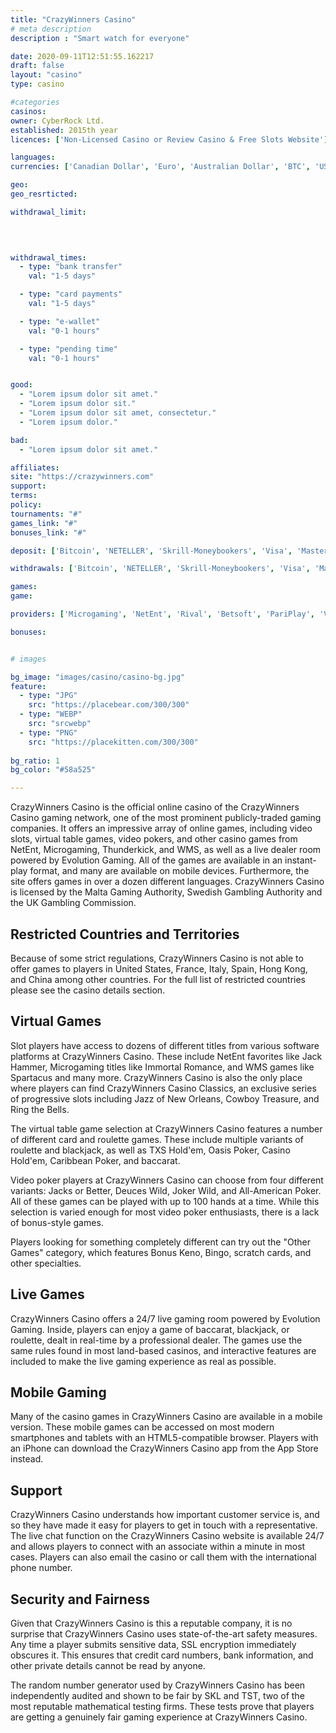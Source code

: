 ```yaml
---
title: "CrazyWinners Casino"
# meta description
description : "Smart watch for everyone"

date: 2020-09-11T12:51:55.162217
draft: false
layout: "casino" 
type: casino

#categories
casinos: 
owner: CyberRock Ltd.
established: 2015th year
licences: ['Non-Licensed Casino or Review Casino & Free Slots Website']

languages: 
currencies: ['Canadian Dollar', 'Euro', 'Australian Dollar', 'BTC', 'US Dollar', 'Rand']

geo: 
geo_resrticted: 

withdrawal_limit:

  
  

withdrawal_times:
  - type: "bank transfer"
    val: "1-5 days"

  - type: "card payments"
    val: "1-5 days"

  - type: "e-wallet"
    val: "0-1 hours"

  - type: "pending time"
    val: "0-1 hours"


good:
  - "Lorem ipsum dolor sit amet."
  - "Lorem ipsum dolor sit."
  - "Lorem ipsum dolor sit amet, consectetur."
  - "Lorem ipsum dolor."

bad:
  - "Lorem ipsum dolor sit amet."

affiliates: 
site: "https://crazywinners.com"
support: 
terms:
policy:
tournaments: "#"
games_link: "#"
bonuses_link: "#"

deposit: ['Bitcoin', 'NETELLER', 'Skrill-Moneybookers', 'Visa', 'MasterCard', 'SOFORT Banking', 'Giropay', 'uPayCard', 'paysafecard', 'Neosurf', 'CASHlib']

withdrawals: ['Bitcoin', 'NETELLER', 'Skrill-Moneybookers', 'Visa', 'MasterCard', 'uPayCard', 'Bank Wire Transfer']

games: 
game:

providers: ['Microgaming', 'NetEnt', 'Rival', 'Betsoft', 'PariPlay', 'VIVO Gaming', 'Tom Horn Gaming']

bonuses:


# images

bg_image: "images/casino/casino-bg.jpg"  
feature:
  - type: "JPG" 
    src: "https://placebear.com/300/300"
  - type: "WEBP"
    src: "srcwebp"
  - type: "PNG"
    src: "https://placekitten.com/300/300"  
 
bg_ratio: 1 
bg_color: "#58a525"  

---
```


CrazyWinners Casino is the official online casino of the CrazyWinners Casino gaming network, one of the most prominent publicly-traded gaming companies. It offers an impressive array of online games, including video slots, virtual table games, video pokers, and other casino games from NetEnt, Microgaming, Thunderkick, and WMS, as well as a live dealer room powered by Evolution Gaming. All of the games are available in an instant-play format, and many are available on mobile devices. Furthermore, the site offers games in over a dozen different languages. CrazyWinners Casino is licensed by the Malta Gaming Authority, Swedish Gambling Authority and the UK Gambling Commission.

## Restricted Countries and Territories
Because of some strict regulations, CrazyWinners Casino is not able to offer games to players in United States, France, Italy, Spain, Hong Kong, and China among other countries. For the full list of restricted countries please see the casino details section.

## Virtual Games
Slot players have access to dozens of different titles from various software platforms at CrazyWinners Casino. These include NetEnt favorites like Jack Hammer, Microgaming titles like Immortal Romance, and WMS games like Spartacus and many more. CrazyWinners Casino is also the only place where players can find CrazyWinners Casino Classics, an exclusive series of progressive slots including Jazz of New Orleans, Cowboy Treasure, and Ring the Bells.

The virtual table game selection at CrazyWinners Casino features a number of different card and roulette games. These include multiple variants of roulette and blackjack, as well as TXS Hold'em, Oasis Poker, Casino Hold'em, Caribbean Poker, and baccarat.

Video poker players at CrazyWinners Casino can choose from four different variants: Jacks or Better, Deuces Wild, Joker Wild, and All-American Poker. All of these games can be played with up to 100 hands at a time. While this selection is varied enough for most video poker enthusiasts, there is a lack of bonus-style games.

Players looking for something completely different can try out the "Other Games" category, which features Bonus Keno, Bingo, scratch cards, and other specialties.

## Live Games
CrazyWinners Casino offers a 24/7 live gaming room powered by Evolution Gaming. Inside, players can enjoy a game of baccarat, blackjack, or roulette, dealt in real-time by a professional dealer. The games use the same rules found in most land-based casinos, and interactive features are included to make the live gaming experience as real as possible.

## Mobile Gaming
Many of the casino games in CrazyWinners Casino are available in a mobile version. These mobile games can be accessed on most modern smartphones and tablets with an HTML5-compatible browser. Players with an iPhone can download the CrazyWinners Casino app from the App Store instead.

## Support
CrazyWinners Casino understands how important customer service is, and so they have made it easy for players to get in touch with a representative. The live chat function on the CrazyWinners Casino website is available 24/7 and allows players to connect with an associate within a minute in most cases. Players can also email the casino or call them with the international phone number.

## Security and Fairness
Given that CrazyWinners Casino is this a reputable company, it is no surprise that CrazyWinners Casino uses state-of-the-art safety measures. Any time a player submits sensitive data, SSL encryption immediately obscures it. This ensures that credit card numbers, bank information, and other private details cannot be read by anyone.

The random number generator used by CrazyWinners Casino has been independently audited and shown to be fair by SKL and TST, two of the most reputable mathematical testing firms. These tests prove that players are getting a genuinely fair gaming experience at CrazyWinners Casino.